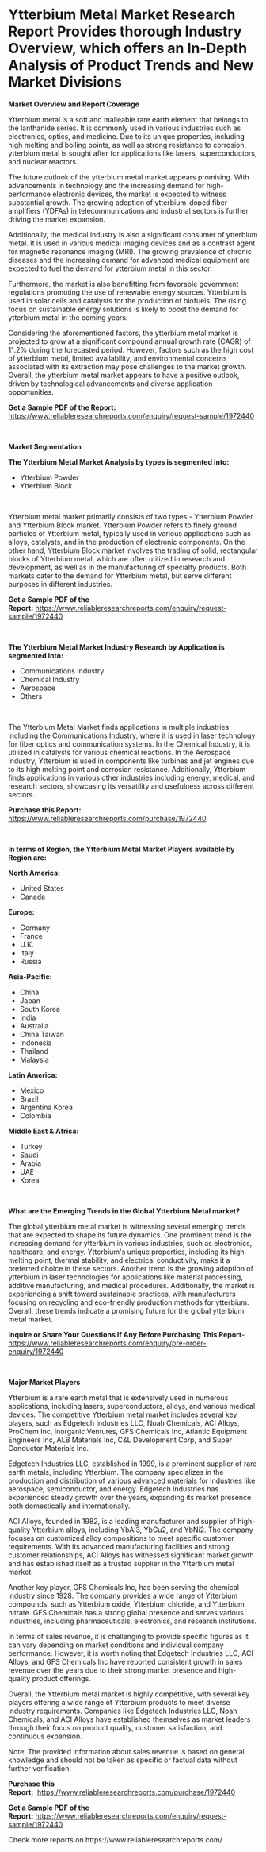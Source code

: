 <p><h1>Ytterbium Metal Market Research Report Provides thorough Industry Overview, which offers an In-Depth Analysis of Product Trends and New Market Divisions</h1></p><p><strong>Market Overview and Report Coverage</strong></p>
<p><p>Ytterbium metal is a soft and malleable rare earth element that belongs to the lanthanide series. It is commonly used in various industries such as electronics, optics, and medicine. Due to its unique properties, including high melting and boiling points, as well as strong resistance to corrosion, ytterbium metal is sought after for applications like lasers, superconductors, and nuclear reactors.</p><p>The future outlook of the ytterbium metal market appears promising. With advancements in technology and the increasing demand for high-performance electronic devices, the market is expected to witness substantial growth. The growing adoption of ytterbium-doped fiber amplifiers (YDFAs) in telecommunications and industrial sectors is further driving the market expansion.</p><p>Additionally, the medical industry is also a significant consumer of ytterbium metal. It is used in various medical imaging devices and as a contrast agent for magnetic resonance imaging (MRI). The growing prevalence of chronic diseases and the increasing demand for advanced medical equipment are expected to fuel the demand for ytterbium metal in this sector.</p><p>Furthermore, the market is also benefitting from favorable government regulations promoting the use of renewable energy sources. Ytterbium is used in solar cells and catalysts for the production of biofuels. The rising focus on sustainable energy solutions is likely to boost the demand for ytterbium metal in the coming years.</p><p>Considering the aforementioned factors, the ytterbium metal market is projected to grow at a significant compound annual growth rate (CAGR) of 11.2% during the forecasted period. However, factors such as the high cost of ytterbium metal, limited availability, and environmental concerns associated with its extraction may pose challenges to the market growth. Overall, the ytterbium metal market appears to have a positive outlook, driven by technological advancements and diverse application opportunities.</p></p>
<p><strong>Get a Sample PDF of the Report:</strong> <a href="https://www.reliableresearchreports.com/enquiry/request-sample/1972440">https://www.reliableresearchreports.com/enquiry/request-sample/1972440</a></p>
<p>&nbsp;</p>
<p><strong>Market Segmentation</strong></p>
<p><strong>The Ytterbium Metal Market Analysis by types is segmented into:</strong></p>
<p><ul><li>Ytterbium Powder</li><li>Ytterbium Block</li></ul></p>
<p>&nbsp;</p>
<p><p>Ytterbium metal market primarily consists of two types - Ytterbium Powder and Ytterbium Block market. Ytterbium Powder refers to finely ground particles of Ytterbium metal, typically used in various applications such as alloys, catalysts, and in the production of electronic components. On the other hand, Ytterbium Block market involves the trading of solid, rectangular blocks of Ytterbium metal, which are often utilized in research and development, as well as in the manufacturing of specialty products. Both markets cater to the demand for Ytterbium metal, but serve different purposes in different industries.</p></p>
<p><strong>Get a Sample PDF of the Report:</strong>&nbsp;<a href="https://www.reliableresearchreports.com/enquiry/request-sample/1972440">https://www.reliableresearchreports.com/enquiry/request-sample/1972440</a></p>
<p>&nbsp;</p>
<p><strong>The Ytterbium Metal Market Industry Research by Application is segmented into:</strong></p>
<p><ul><li>Communications Industry</li><li>Chemical Industry</li><li>Aerospace</li><li>Others</li></ul></p>
<p>&nbsp;</p>
<p><p>The Ytterbium Metal Market finds applications in multiple industries including the Communications Industry, where it is used in laser technology for fiber optics and communication systems. In the Chemical Industry, it is utilized in catalysts for various chemical reactions. In the Aerospace industry, Ytterbium is used in components like turbines and jet engines due to its high melting point and corrosion resistance. Additionally, Ytterbium finds applications in various other industries including energy, medical, and research sectors, showcasing its versatility and usefulness across different sectors.</p></p>
<p><strong>Purchase this Report:</strong>&nbsp; <a href="https://www.reliableresearchreports.com/purchase/1972440">https://www.reliableresearchreports.com/purchase/1972440</a></p>
<p>&nbsp;</p>
<p><strong>In terms of Region, the Ytterbium Metal Market Players available by Region are:</strong></p>
<p>
    <p> <strong> North America: </strong>
        <ul>
            <li>United States</li>
            <li>Canada</li>
        </ul>
        </p> 
    <p> <strong> Europe: </strong>
        <ul>
            <li>Germany</li>
            <li>France</li>
            <li>U.K.</li>
            <li>Italy</li>
            <li>Russia</li>
        </ul>
        </p> 
    <p> <strong> Asia-Pacific: </strong>
        <ul>
            <li>China</li>
            <li>Japan</li>
            <li>South Korea</li>
            <li>India</li>
            <li>Australia</li>
            <li>China Taiwan</li>
            <li>Indonesia</li>
            <li>Thailand</li>
            <li>Malaysia</li>
        </ul>
        </p> 
    <p> <strong> Latin America: </strong>
        <ul>
            <li>Mexico</li>
            <li>Brazil</li>
            <li>Argentina Korea</li>
            <li>Colombia</li>
        </ul>
        </p> 
    <p> <strong> Middle East & Africa: </strong>
        <ul>
            <li>Turkey</li>
            <li>Saudi</li>
            <li>Arabia</li>
            <li>UAE</li>
            <li>Korea</li>
        </ul>
    </p>
    </p>
<p>&nbsp;</p>
<p><strong>What are the Emerging Trends in the Global Ytterbium Metal market?</strong></p>
<p><p>The global ytterbium metal market is witnessing several emerging trends that are expected to shape its future dynamics. One prominent trend is the increasing demand for ytterbium in various industries, such as electronics, healthcare, and energy. Ytterbium's unique properties, including its high melting point, thermal stability, and electrical conductivity, make it a preferred choice in these sectors. Another trend is the growing adoption of ytterbium in laser technologies for applications like material processing, additive manufacturing, and medical procedures. Additionally, the market is experiencing a shift toward sustainable practices, with manufacturers focusing on recycling and eco-friendly production methods for ytterbium. Overall, these trends indicate a promising future for the global ytterbium metal market.</p></p>
<p><strong>Inquire or Share Your Questions If Any Before Purchasing This Report</strong>- <a href="https://www.reliableresearchreports.com/enquiry/pre-order-enquiry/1972440">https://www.reliableresearchreports.com/enquiry/pre-order-enquiry/1972440</a></p>
<p>&nbsp;</p>
<p><strong>Major Market Players</strong></p>
<p><p>Ytterbium is a rare earth metal that is extensively used in numerous applications, including lasers, superconductors, alloys, and various medical devices. The competitive Ytterbium metal market includes several key players, such as Edgetech Industries LLC, Noah Chemicals, ACI Alloys, ProChem Inc, Inorganic Ventures, GFS Chemicals Inc, Atlantic Equipment Engineers Inc, ALB Materials Inc, C&L Development Corp, and Super Conductor Materials Inc.</p><p>Edgetech Industries LLC, established in 1999, is a prominent supplier of rare earth metals, including Ytterbium. The company specializes in the production and distribution of various advanced materials for industries like aerospace, semiconductor, and energy. Edgetech Industries has experienced steady growth over the years, expanding its market presence both domestically and internationally.</p><p>ACI Alloys, founded in 1982, is a leading manufacturer and supplier of high-quality Ytterbium alloys, including YbAl3, YbCu2, and YbNi2. The company focuses on customized alloy compositions to meet specific customer requirements. With its advanced manufacturing facilities and strong customer relationships, ACI Alloys has witnessed significant market growth and has established itself as a trusted supplier in the Ytterbium metal market.</p><p>Another key player, GFS Chemicals Inc, has been serving the chemical industry since 1928. The company provides a wide range of Ytterbium compounds, such as Ytterbium oxide, Ytterbium chloride, and Ytterbium nitrate. GFS Chemicals has a strong global presence and serves various industries, including pharmaceuticals, electronics, and research institutions.</p><p>In terms of sales revenue, it is challenging to provide specific figures as it can vary depending on market conditions and individual company performance. However, it is worth noting that Edgetech Industries LLC, ACI Alloys, and GFS Chemicals Inc have reported consistent growth in sales revenue over the years due to their strong market presence and high-quality product offerings.</p><p>Overall, the Ytterbium metal market is highly competitive, with several key players offering a wide range of Ytterbium products to meet diverse industry requirements. Companies like Edgetech Industries LLC, Noah Chemicals, and ACI Alloys have established themselves as market leaders through their focus on product quality, customer satisfaction, and continuous expansion.</p><p>Note: The provided information about sales revenue is based on general knowledge and should not be taken as specific or factual data without further verification.</p></p>
<p><strong>Purchase this Report:</strong>&nbsp;&nbsp;<a href="https://www.reliableresearchreports.com/purchase/1972440">https://www.reliableresearchreports.com/purchase/1972440</a></p>
<p></p>
<p><strong>Get a Sample PDF of the Report:</strong>&nbsp;<a href="https://www.reliableresearchreports.com/enquiry/request-sample/1972440">https://www.reliableresearchreports.com/enquiry/request-sample/1972440</a></p>
<p>Check more reports on https://www.reliableresearchreports.com/</p>